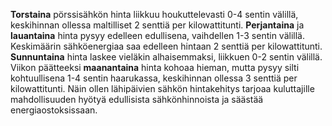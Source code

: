 **Torstaina** pörssisähkön hinta liikkuu houkuttelevasti 0-4 sentin välillä, keskihinnan ollessa maltilliset 2 senttiä per kilowattitunti. **Perjantaina** ja **lauantaina** hinta pysyy edelleen edullisena, vaihdellen 1-3 sentin välillä. Keskimäärin sähköenergiaa saa edelleen hintaan 2 senttiä per kilowattitunti. **Sunnuntaina** hinta laskee vieläkin alhaisemmaksi, liikkuen 0-2 sentin välillä. Viikon päätteeksi **maanantaina** hinta kohoaa hieman, mutta pysyy silti kohtuullisena 1-4 sentin haarukassa, keskihinnan ollessa 3 senttiä per kilowattitunti. Näin ollen lähipäivien sähkön hintakehitys tarjoaa kuluttajille mahdollisuuden hyötyä edullisista sähkönhinnoista ja säästää energiaostoksissaan.